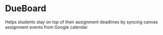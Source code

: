 # DueBoard
Helps students stay on top of their assignment deadlines by syncing canvas assignment events from Google calendar
